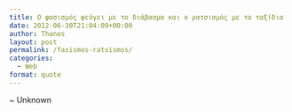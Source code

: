 ```yaml
---
title: Ο φασισμός φεύγει με το διάβασμα και ο ρατσισμός με τα ταξίδια
date: 2012-06-30T21:04:09+00:00
author: Thanos
layout: post
permalink: /fasismos-ratsismos/
categories:
  - Web
format: quote
---
```

~ Unknown